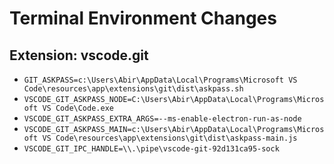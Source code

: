 #  Terminal Environment Changes

## Extension: vscode.git

- `GIT_ASKPASS=c:\Users\Abir\AppData\Local\Programs\Microsoft VS Code\resources\app\extensions\git\dist\askpass.sh`
- `VSCODE_GIT_ASKPASS_NODE=C:\Users\Abir\AppData\Local\Programs\Microsoft VS Code\Code.exe`
- `VSCODE_GIT_ASKPASS_EXTRA_ARGS=--ms-enable-electron-run-as-node`
- `VSCODE_GIT_ASKPASS_MAIN=c:\Users\Abir\AppData\Local\Programs\Microsoft VS Code\resources\app\extensions\git\dist\askpass-main.js`
- `VSCODE_GIT_IPC_HANDLE=\\.\pipe\vscode-git-92d131ca95-sock`